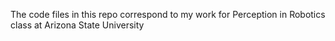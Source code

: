 The code files in this repo correspond to my work for Perception in Robotics class at Arizona State University
